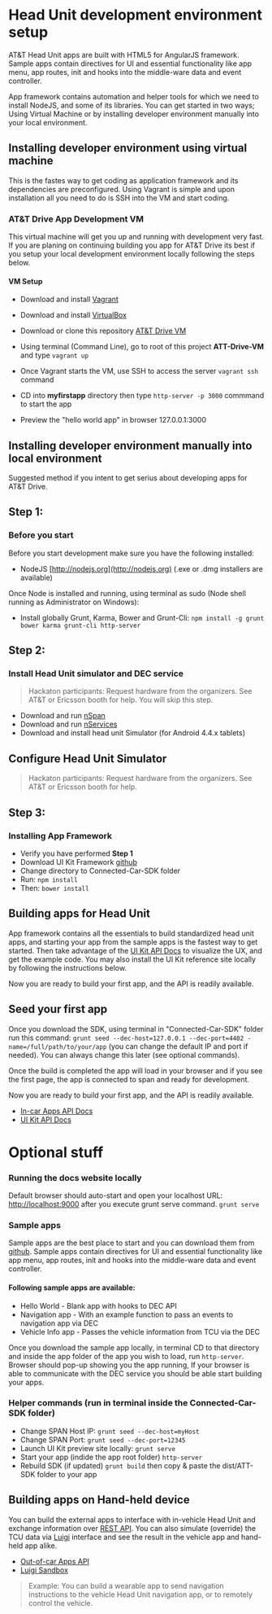 # Head Unit development environment setup
AT&T Head Unit apps are built with HTML5 for AngularJS framework. Sample apps contain directives for UI and essential functionality like app menu, app routes, init and hooks into the middle-ware data and event controller.

App framework contains automation and helper tools for which we need to install NodeJS, and some of its libraries. You can get started in two ways; Using Virtual Machine or by installing developer environment manually into your local environment.

## Installing developer environment using virtual machine 
This is the fastes way to get coding as application framework and its dependencies are preconfigured. Using Vagrant is simple and upon installation all you need to do is SSH into the VM and start coding.

### AT&T Drive App Development VM 
This virtual machine will get you up and running with development very fast. If you are planing on continuing building you app for AT&T Drive its best if you setup your local development environment locally following the steps below.

#### VM Setup

- Download and install [Vagrant](http://vagrantup.com)
- Download and install [VirtualBox](https://www.virtualbox.org)
- Download or clone this repository [AT&T Drive VM](https://github.com/ericsson-innovate/ATT-Drive-SDK-VM.git)

- Using terminal (Command Line), go to root of this project **ATT-Drive-VM** and type `vagrant up`
- Once Vagrant starts the VM, use SSH to access the server `vagrant ssh` command
- CD into **myfirstapp** directory then type `http-server -p 3000` commmand to start the app
- Preview the "hello world app" in browser 127.0.0.1:3000 

## Installing developer environment manually into local environment
Suggested method if you intent to get serius about developing apps for AT&T Drive.

## Step 1: 
### Before you start
Before you start development make sure you have the following installed:
- NodeJS [http://nodejs.org](http://nodejs.org) (.exe or .dmg installers are available)

Once Node is installed and running, using terminal as sudo (Node shell running as Administrator on Windows): 
- Install globally Grunt, Karma, Bower and Grunt-Cli: `npm install -g grunt bower karma grunt-cli http-server`

## Step 2: 
### Install Head Unit simulator and DEC service
> Hackaton participants: Request hardware from the organizers. See AT&T or Ericsson booth for help. You will skip this step.

- Download and run [nSpan](url)
- Download and run [nServices](url)
- Download and install head unit Simulator (for Android 4.4.x tablets)

## Configure Head Unit Simulator
> Hackaton participants: Request hardware from the organizers. See AT&T or Ericsson booth for help.

## Step 3: 
### Installing App Framework
- Verify you have performed **Step 1**
- Download UI Kit Framework [github](https://github.com/ericsson-innovate/ATT-Drive-UI-Framework)
- Change directory to Connected-Car-SDK folder 
- Run: `npm install`
- Then: `bower install`

## Building apps for Head Unit
App framework contains all the essentials to build standardized head unit apps, and starting your app from the sample apps is the fastest way to get started. Then take advantage of the [UI Kit API Docs](http://attgarage.msg.betelab.ericy.com:443/ui-toolkit) to visualize the UX, and get the example code. You may also install the UI Kit reference site locally by following the instructions below. 

Now you are ready to build your first app, and the API is readily available. 

## Seed your first app
Once you download the SDK, using terminal in "Connected-Car-SDK" folder run this command: `grunt seed --dec-host=127.0.0.1 --dec-port=4402 -name=/full/path/to/your/app` (you can change the default IP and port if needed). You can always change this later (see optional commands).

Once the build is completed the app will load in your browser and if you see the first page, the app is connected to span and ready for development. 

Now you are ready to build your first app, and the API is readily available. 

- [In-car Apps API Docs](http://attgarage.msg.betelab.ericy.com:443/driveSdk/#/api-docs/vehicle-apps-api)
- [UI Kit API Docs](http://attgarage.msg.betelab.ericy.com:443/ui-toolkit)

# Optional stuff
### Running the docs website locally 
Default browser should auto-start and open your localhost URL: [http://localhost:9000](http://localhost:9000) after you execute grunt serve command. `grunt serve`

### Sample apps
Sample apps are the best place to start and you can download them from [github](https://github.com/ericsson-innovate/sample-app). Sample apps contain directives for UI and essential functionality like app menu, app routes, init and hooks into the middle-ware data and event controller.

#### Following sample apps are available:
- Hello World - Blank app with hooks to DEC API
- Navigation app - With an example function to pass an events to navigation app via DEC
- Vehicle Info app - Passes the vehicle information from TCU via the DEC

Once you download the sample app locally, in terminal CD to that directory and inside the app folder of the app you wish to load, run `http-server`. Browser should pop-up showing you the app running, If your browser is able to communicate with the DEC service you should be able start building your apps.

### Helper commands (run in terminal inside the Connected-Car-SDK folder)
- Change SPAN Host IP: `grunt seed --dec-host=myHost`
- Change SPAN Port: `grunt seed --dec-port=12345`
- Launch UI Kit preview site locally: `grunt serve`
- Start your app (indide the app root folder) `http-server`
- Rebuild SDK (if updated) `grunt build` then copy & paste the dist/ATT-SDK folder to your app

## Building apps on Hand-held device
You can build the external apps to interface with in-vehicle Head Unit and exchange information over [REST API](http://attgarage.msg.betelab.ericy.com:443/driveSdk/#/api-docs/web-apps-api/getting-started). You can also simulate (override) the TCU data via [Luigi](http://mafalda.hack.att.io) interface and see the result in the vehicle app and hand-held app alike.

- [Out-of-car Apps API](http://attgarage.msg.betelab.ericy.com:443/driveSdk/#/api-docs/web-apps-api/getting-started)
- [Luigi Sandbox](http://mafalda.hack.att.io) 

> Example: You can build a wearable app to send navigation instructions to the vehicle Head Unit navigation app, or to remotely control the vehicle.

